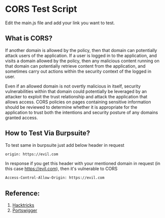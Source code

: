 # CORS Test Script

Edit the main.js file and add your link you want to test.

## What is CORS?
If another domain is allowed by the policy, then that domain can potentially attack users of the application. If a user is logged in to the application, and visits a domain allowed by the policy, then any malicious content running on that domain can potentially retrieve content from the application, and sometimes carry out actions within the security context of the logged in user.

Even if an allowed domain is not overtly malicious in itself, security vulnerabilities within that domain could potentially be leveraged by an attacker to exploit the trust relationship and attack the application that allows access. CORS policies on pages containing sensitive information should be reviewed to determine whether it is appropriate for the application to trust both the intentions and security posture of any domains granted access.

## How to Test Via Burpsuite?
To test same in burpsuite just add below header in request
```bash
origin: https://evil.com
```
In response if you get this header with your mentioned domain in request (in this case https://evil.com), then it's vulnerable to CORS
```bash
Access-Control-Allow-Origin: https://evil.com
```

## Reference:
1. [Hacktricks](https://book.hacktricks.xyz/pentesting-web/cors-bypass)
2. [Portswigger](https://portswigger.net/research/exploiting-cors-misconfigurations-for-bitcoins-and-bounties)
